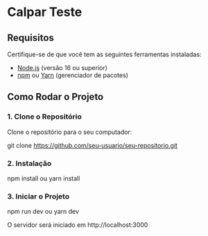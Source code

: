 # Calpar Teste

## Requisitos

Certifique-se de que você tem as seguintes ferramentas instaladas:

- [Node.js](https://nodejs.org/) (versão 16 ou superior)
- [npm](https://www.npmjs.com/) ou [Yarn](https://yarnpkg.com/) (gerenciador de pacotes)

## Como Rodar o Projeto

### 1. Clone o Repositório

Clone o repositório para o seu computador:

git clone https://github.com/seu-usuario/seu-repositorio.git

### 2. Instalação

npm install ou yarn install

### 3. Iniciar o Projeto

npm run dev ou yarn dev

O servidor será iniciado em http://localhost:3000
